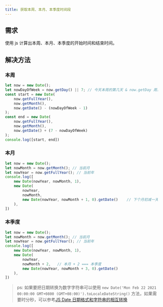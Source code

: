```yaml
---
title: 获取本周、本月、本季度时间段
--- 
```


## 需求

使用 js 计算出本周、本月、本季度的开始时间和结束时间。

## 解决方法

### 本周

```js
let now = new Date();
let nowDayOfWeek = now.getDay() || 7; // 今天本周的第几天 & now.getDay 周日返回 0
const start = new Date(
	now.getFullYear(),
	now.getMonth(),
	now.getDate() - (nowDayOfWeek - 1)
);
const end = new Date(
	now.getFullYear(),
	now.getMonth(),
	now.getDate() + (7 - nowDayOfWeek)
);
console.log([start, end])
```

### 本月

```js
let now = new Date();
let nowMonth = now.getMonth(); // 当前月
let nowYear = now.getFullYear(); // 当前年
console.log([
	new Date(nowYear, nowMonth, 1),
	new Date(
		nowYear,
		nowMonth,
		new Date(nowYear, nowMonth + 1, 0).getDate()	// 下个月初减一天
	),
])
```

### 本季度

```js
let now = new Date();
let nowMonth = now.getMonth(); // 当前月
let nowYear = now.getFullYear(); // 当前年
console.log([
	new Date(nowYear, nowMonth, 1),
	new Date(
		nowYear,
		nowMonth + 2,	// 本月 + 2 === 本季度
		new Date(nowYear, nowMonth + 3, 0).getDate()
	),
])
```

> ps: 如果要把日期转换为数字字符串可以使用 `new Date('Mon Feb 22 2021 00:00:00 GMT+0800 (GMT+08:00)').toLocaleDateString()` 方法，如果需要时分秒，可以参考[JS Date 日期格式和字符串的相互转换](./js-newDate.md)